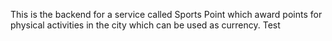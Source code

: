 This is the backend for a service called Sports Point which award points for physical activities in the city which can be used as currency. Test


